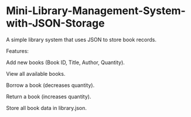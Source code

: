 # Mini-Library-Management-System-with-JSON-Storage

A simple library system that uses JSON to store book records.

Features:

Add new books (Book ID, Title, Author, Quantity).

View all available books.

Borrow a book (decreases quantity).

Return a book (increases quantity).

Store all book data in library.json.
